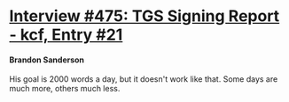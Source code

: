 # [Interview #475: TGS Signing Report - kcf, Entry #21](https://www.theoryland.com/intvmain.php?i=475#21)

#### Brandon Sanderson

His goal is 2000 words a day, but it doesn't work like that. Some days are much more, others much less.

